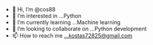 - 👋 Hi, I’m @cos88
- 👀 I’m interested in ...Python
- 🌱 I’m currently learning ...Machine learning
- 💞️ I’m looking to collaborate on ...Python development
- 📫 How to reach me ...kostas72825@gmail.com

<!---
cos88/cos88 is a ✨ special ✨ repository because its `README.md` (this file) appears on your GitHub profile.
You can click the Preview link to take a look at your changes.
--->
